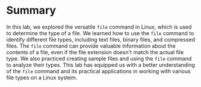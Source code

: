 # Summary

In this lab, we explored the versatile `file` command in Linux, which is used to determine the type of a file. We learned how to use the `file` command to identify different file types, including text files, binary files, and compressed files. The `file` command can provide valuable information about the contents of a file, even if the file extension doesn't match the actual file type. We also practiced creating sample files and using the `file` command to analyze their types. This lab has equipped us with a better understanding of the `file` command and its practical applications in working with various file types on a Linux system.
